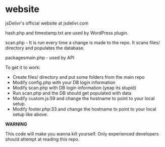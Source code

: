 website
=======

jsDelivr's official website at jsdelivr.com


hash.php and timestamp.txt are used by WordPress plugin. 

scan.php -  It is run every time a change is made to the repo. It scans files/ directory and populates the database.

packagesmain.php - used by API

To get it to work:

* Create files/ directory and put some folders from the main repo
* Modify config.php with your DB login information
* Modify scan.php with DB login information (yeap its stupid)
* Run scan.php and the DB should get populated with data
* Modify custom.js:59 and change the hostname to point to your local setup.
* Modify footer.php:33 and change the hostname to point to your local setup like above.


**WARNING**

This code will make you wanna kill yourself.
Only experienced developers should attempt at reading this repo.
